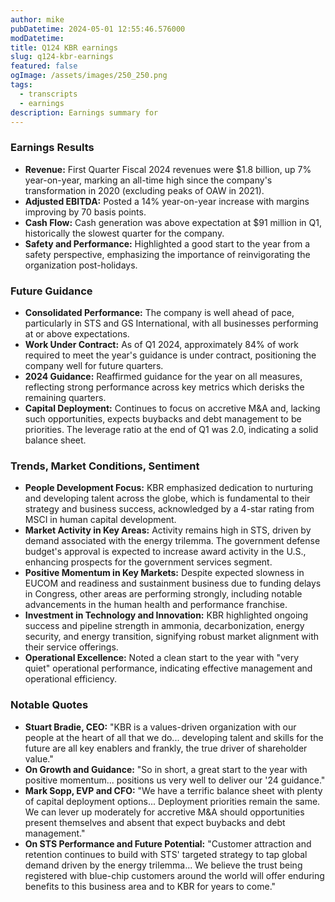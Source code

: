 ```yaml
---
author: mike
pubDatetime: 2024-05-01 12:55:46.576000
modDatetime: 
title: Q124 KBR earnings
slug: q124-kbr-earnings
featured: false
ogImage: /assets/images/250_250.png
tags:
  - transcripts
  - earnings
description: Earnings summary for
---
```

### Earnings Results
- **Revenue:** First Quarter Fiscal 2024 revenues were $1.8 billion, up 7% year-on-year, marking an all-time high since the company's transformation in 2020 (excluding peaks of OAW in 2021).
- **Adjusted EBITDA:** Posted a 14% year-on-year increase with margins improving by 70 basis points.
- **Cash Flow:** Cash generation was above expectation at $91 million in Q1, historically the slowest quarter for the company.
- **Safety and Performance:** Highlighted a good start to the year from a safety perspective, emphasizing the importance of reinvigorating the organization post-holidays.

### Future Guidance
- **Consolidated Performance:** The company is well ahead of pace, particularly in STS and GS International, with all businesses performing at or above expectations.
- **Work Under Contract:** As of Q1 2024, approximately 84% of work required to meet the year's guidance is under contract, positioning the company well for future quarters.
- **2024 Guidance:** Reaffirmed guidance for the year on all measures, reflecting strong performance across key metrics which derisks the remaining quarters.
- **Capital Deployment:** Continues to focus on accretive M&A and, lacking such opportunities, expects buybacks and debt management to be priorities. The leverage ratio at the end of Q1 was 2.0, indicating a solid balance sheet.

### Trends, Market Conditions, Sentiment
- **People Development Focus:** KBR emphasized dedication to nurturing and developing talent across the globe, which is fundamental to their strategy and business success, acknowledged by a 4-star rating from MSCI in human capital development.
- **Market Activity in Key Areas:** Activity remains high in STS, driven by demand associated with the energy trilemma. The government defense budget's approval is expected to increase award activity in the U.S., enhancing prospects for the government services segment.
- **Positive Momentum in Key Markets:** Despite expected slowness in EUCOM and readiness and sustainment business due to funding delays in Congress, other areas are performing strongly, including notable advancements in the human health and performance franchise.
- **Investment in Technology and Innovation:** KBR highlighted ongoing success and pipeline strength in ammonia, decarbonization, energy security, and energy transition, signifying robust market alignment with their service offerings.
- **Operational Excellence:** Noted a clean start to the year with "very quiet" operational performance, indicating effective management and operational efficiency.

### Notable Quotes
- **Stuart Bradie, CEO:** "KBR is a values-driven organization with our people at the heart of all that we do... developing talent and skills for the future are all key enablers and frankly, the true driver of shareholder value."
- **On Growth and Guidance:** "So in short, a great start to the year with positive momentum... positions us very well to deliver our '24 guidance."
- **Mark Sopp, EVP and CFO:** "We have a terrific balance sheet with plenty of capital deployment options... Deployment priorities remain the same. We can lever up moderately for accretive M&A should opportunities present themselves and absent that expect buybacks and debt management."
- **On STS Performance and Future Potential:** "Customer attraction and retention continues to build with STS' targeted strategy to tap global demand driven by the energy trilemma... We believe the trust being registered with blue-chip customers around the world will offer enduring benefits to this business area and to KBR for years to come."
